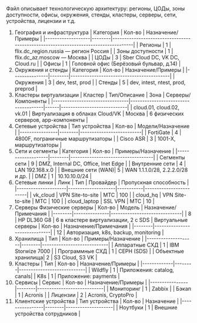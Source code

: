 Файл описывает технологическую архитектуру: регионы, ЦОДы, зоны доступности, офисы, окружения, стенды, кластеры, серверы, сети, устройства, лицензии и т.д.
1. География и инфраструктура
   | Категория | Кол-во | Назначение/Примеры |
   |-------------------|--------|-----------------------------------------------------------------------------------|
   | Регионы | 1 | flix.dc_region.russia — регион Россия |
   | Зоны доступности | 1 | flix.dc_az.moscow — Москва |
   | ЦОДы | 3 | Sber Cloud DC, VK DC, Cloud.ru |
   | Офисы | 1 | Головной офис (Берёзовый бульвар, д.14) |
2. Окружения и стенды
   | Категория | Кол-во | Назначение/Примеры |
   |---------------|--------|------------------------------------------|
   | Окружения | 3 | dev, test, prod |
   | Стенды | 5 | dev, intest, ntest, prod, preprod |
3. Кластеры виртуализации
   | Кластер | Тип/Описание | Зона | Серверы/Компоненты |
   |--------------------------------|-------------------------------------|------|----------------------------|
   | cloud.01, cloud.02, vk.01 | Виртуализация в облаках Cloud/VK | Москва | 6 физических серверов, app-компоненты |
4. Сетевые устройства
   | Тип устройства | Кол-во | Модели/Назначение |
   |----------------|--------|--------------------------|
   | FortiGate | 4 | 4800F, пограничные маршрутизаторы |
   | Cisco ASR | 3 | 1001-X, маршрутизаторы |
5. Сети и сегменты
   | Категория | Кол-во | Примеры/Назначение |
   |-------------------|--------|-----------------------------------|
   | Сегменты сети | 9 | DMZ, Internal DC, Office, Inet Edge |
   | Внутренние сети | 4 | LAN 192.168.x.0 |
   | Внешние сети (WAN)| 5 | WAN 1.1.1.0/28, 2.2.2.0/28 и др. |
   | DMZ | 1 | 10.10.10.0/24 |
6. Сетевые линки
   | Линк | Тип | Провайдер | Пропускная способность |
   |---------------------|--------------------|-----------|------------------------|
   | vk_cloud | VPN Site-to-site | МТС | 100 |
   | cloud_hq | VPN Site-to-site | МТС | 100 |
   | cloud_laptop | SSL VPN | МТС | 10 |
7. Серверы
   Физические серверы
   | Кол-во | Модель | Назначение/Примечания |
   |--------|---------------|------------------------------|
   | 8 | HP DL360 G8 | 6 в кластере виртуализации, 2 с SDS |
   Виртуальные серверы
   | Кол-во | Назначение/Примечания |
   |--------|------------------------------|
   | 12 | Авторизация, k8s, backup, monitoring |
8. Хранилища
   | Тип | Кол-во | Примеры/Назначение |
   |--------------------|--------|----------------------------|
   | Аппаратные СХД | 1 | IBM Storwize 7000 |
   | Программные СХД | 1 | CEPH (SDS) |
   | Объектные хранилища| 2 | S3 Cloud, S3 VK |
9. Кластеры
   | Тип | Кол-во | Назначение/Примеры |
   |-------------|--------|----------------------------|
   | Wildfly | 1 | Приложения: catalog, canals|
   | K8s | 1 | Приложение: payments |
10. Сервисы
    | Сервис | Кол-во | Назначение/Примеры |
    |----------------|--------|----------------------------|
    | Мониторинг | 1 | Zabbix |
    | Бэкап | 1 | Acronis |
    | Лицензии | 2 | Acronis, CryptoPro |
11. Клиентские устройства
    | Тип устройства | Кол-во | Назначение |
    |----------------|--------|--------------------|
    | Ноутбуки | 1 | Внешние устройства сотрудников |